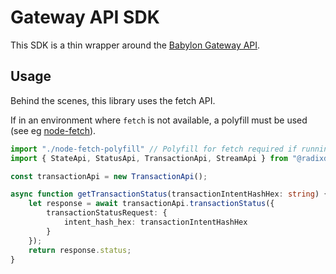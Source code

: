 # Gateway API SDK

This SDK is a thin wrapper around the [Babylon Gateway API](https://docs-babylon.radixdlt.com/main/apis/api-specification.html).

## Usage

Behind the scenes, this library uses the fetch API.

If in an environment where `fetch` is not available, a polyfill must be used (see eg [node-fetch](https://www.npmjs.com/package/node-fetch)).

```typescript
import "./node-fetch-polyfill" // Polyfill for fetch required if running in node-js
import { StateApi, StatusApi, TransactionApi, StreamApi } from "@radixdlt/babylon-gateway-api-sdk";

const transactionApi = new TransactionApi();

async function getTransactionStatus(transactionIntentHashHex: string) {
    let response = await transactionApi.transactionStatus({
        transactionStatusRequest: {
            intent_hash_hex: transactionIntentHashHex
        }
    });
    return response.status;
}
```
